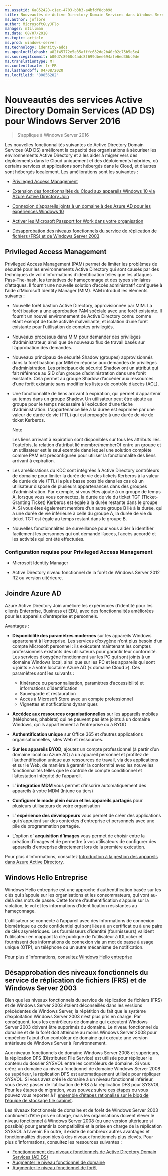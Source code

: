 ```yaml
---
ms.assetid: 6a852428-c1ec-4703-b3b3-a4bfdf8cbb9d
title: Nouveautés de Active Directory Domain Services dans Windows Server 2016
ms.author: joflore
author: MicrosoftGuyJFlo
manager: mtillman
ms.date: 08/07/2018
ms.topic: article
ms.prod: windows-server
ms.technology: identity-adds
ms.openlocfilehash: a82f45772e5e35afffc632de2b40c02c75b5e5e4
ms.sourcegitcommit: b00d7c8968c4adc8f699dbee694afe6ed36bc9de
ms.translationtype: MT
ms.contentlocale: fr-FR
ms.lasthandoff: 04/08/2020
ms.locfileid: "80856282"
---
```

# <a name="whats-new-in-active-directory-domain-services-for-windows-server-2016"></a>Nouveautés des services Active Directory Domain Services (AD DS) pour Windows Server 2016

>S’applique à Windows Server 2016

Les nouvelles fonctionnalités suivantes de Active Directory Domain Services (AD DS) améliorent la capacité des organisations à sécuriser les environnements Active Directory et à les aider à migrer vers des déploiements dans le Cloud uniquement et des déploiements hybrides, où certains services et applications sont hébergés dans le Cloud, et d’autres sont hébergés localement. Les améliorations sont les suivantes :  
  
- [Privileged Access Management](https://docs.microsoft.com/microsoft-identity-manager/pam/privileged-identity-management-for-active-directory-domain-services)  
  
- [Extension des fonctionnalités du Cloud aux appareils Windows 10 via Azure Active Directory Join](https://azure.microsoft.com/documentation/articles/active-directory-azureadjoin-overview/)
  
- [Connexion d’appareils joints à un domaine à des Azure AD pour les expériences Windows 10](https://azure.microsoft.com/documentation/articles/active-directory-azureadjoin-devices-group-policy/)
  
- [Activer les Microsoft Passport for Work dans votre organisation](https://azure.microsoft.com/documentation/articles/active-directory-azureadjoin-passport-deployment/)
  
- [Désapprobation des niveaux fonctionnels du service de réplication de fichiers (FRS) et de Windows Server 2003](ad-ds/active-directory-functional-levels.md)  
  
## <a name="privileged-access-management"></a>Privileged Access Management

Privileged Access Management (PAM) permet de limiter les problèmes de sécurité pour les environnements Active Directory qui sont causés par des techniques de vol d’informations d’identification telles que les attaques Pass-The-hash, les tentatives de hameçonnage et des types similaires d’attaques. Il fournit une nouvelle solution d’accès administratif configurée à l’aide d’Microsoft Identity Manager (MIM). PAM introduit les éléments suivants :  
  
- Nouvelle forêt bastion Active Directory, approvisionnée par MIM. La forêt bastion a une approbation PAM spéciale avec une forêt existante. Il fournit un nouvel environnement de Active Directory connu comme étant exempt de toute activité malveillante, et isolation d’une forêt existante pour l’utilisation de comptes privilégiés.  
  
- Nouveaux processus dans MIM pour demander des privilèges d’administrateur, ainsi que de nouveaux flux de travail basés sur l’approbation des demandes.  
  
- Nouveaux principaux de sécurité Shadow (groupes) approvisionnés dans la forêt bastion par MIM en réponse aux demandes de privilèges d’administration. Les principaux de sécurité Shadow ont un attribut qui fait référence au SID d’un groupe d’administration dans une forêt existante. Cela permet au groupe Shadow d’accéder aux ressources d’une forêt existante sans modifier les listes de contrôle d’accès (ACL).  
  
- Une fonctionnalité de liens arrivant à expiration, qui permet d’appartenir au temps dans un groupe Shadow. Un utilisateur peut être ajouté au groupe pour le temps nécessaire à l’exécution d’une tâche d’administration. L’appartenance liée à la durée est exprimée par une valeur de durée de vie (TTL) qui est propagée à une durée de vie de ticket Kerberos.  
  
    > [!NOTE]  
    > Les liens arrivant à expiration sont disponibles sur tous les attributs liés. Toutefois, la relation d’attribut lié membre/memberOf entre un groupe et un utilisateur est le seul exemple dans lequel une solution complète comme PAM est préconfigurée pour utiliser la fonctionnalité des liens arrivant à expiration.  
  
- Les améliorations du KDC sont intégrées à Active Directory contrôleurs de domaine pour limiter la durée de vie des tickets Kerberos à la valeur de durée de vie (TTL) la plus basse possible dans les cas où un utilisateur dispose de plusieurs appartenances dans des groupes d’administration. Par exemple, si vous êtes ajouté à un groupe de temps A, lorsque vous vous connectez, la durée de vie du ticket TGT (Ticket-Granting Ticket) Kerberos est égale à la durée restante dans le groupe A. Si vous êtes également membre d’un autre groupe B lié à la durée, qui a une durée de vie inférieure à celle du groupe A, la durée de vie du ticket TGT est égale au temps restant dans le groupe B.  
  
- Nouvelles fonctionnalités de surveillance pour vous aider à identifier facilement les personnes qui ont demandé l’accès, l’accès accordé et les activités qui ont été effectuées.  

### <a name="requirements-for-privileged-access-management"></a>Configuration requise pour Privileged Access Management
  
- Microsoft Identity Manager  
  
- Active Directory niveau fonctionnel de la forêt de Windows Server 2012 R2 ou version ultérieure.  
  
## <a name="azure-ad-join"></a>Joindre Azure AD

Azure Active Directory Join améliore les expériences d’identité pour les clients Enterprise, Business et EDU, avec des fonctionnalités améliorées pour les appareils d’entreprise et personnels.  
  
Avantages :  
  
- **Disponibilité des paramètres modernes** sur les appareils Windows appartenant à l’entreprise. Les services d’oxygène n’ont plus besoin d’un compte Microsoft personnel : ils exécutent maintenant les comptes professionnels existants des utilisateurs pour garantir leur conformité. Les services d’oxygène fonctionnent sur les PC qui sont joints à un domaine Windows local, ainsi que sur les PC et les appareils qui sont « joints » à votre locataire Azure AD (« domaine Cloud »). Ces paramètres sont les suivants :  

   - Itinérance ou personnalisation, paramètres d’accessibilité et informations d’identification  
   - Sauvegarde et restauration  
   - Accès à Microsoft Store avec un compte professionnel  
   - Vignettes et notifications dynamiques  
  
- **Accédez aux ressources organisationnelles** sur les appareils mobiles (téléphones, phablets) qui ne peuvent pas être joints à un domaine Windows, qu’ils appartiennent à l’entreprise ou à BYOD  
- **Authentification unique** sur Office 365 et d’autres applications organisationnelles, sites Web et ressources.  
- **Sur les appareils BYOD**, ajoutez un compte professionnel (à partir d’un domaine local ou Azure AD) à un appareil personnel et profitez de l’authentification unique aux ressources de travail, via des applications et sur le Web, de manière à garantir la conformité avec les nouvelles fonctionnalités telles que le contrôle de compte conditionnel et l’attestation intégrité de l’appareil.  
- L' **intégration MDM** vous permet d’inscrire automatiquement des appareils à votre MDM (Intune ou tiers)  
- **Configurer le mode plein écran et les appareils partagés** pour plusieurs utilisateurs de votre organisation  
- L' **expérience des développeurs** vous permet de créer des applications qui s’appuient sur des contextes d’entreprise et personnels avec une pile de programmation partagée.  
- L’option d' **acquisition d’images** vous permet de choisir entre la création d’images et de permettre à vos utilisateurs de configurer des appareils d’entreprise directement lors de la première exécution.  
  
Pour plus d’informations, consultez [Introduction à la gestion des appareils dans Azure Active Directory](https://docs.microsoft.com/azure/active-directory/devices/overview).  
  
## <a name="windows-hello-for-business"></a>Windows Hello Entreprise

Windows Hello entreprise est une approche d’authentification basée sur les clés qui s’appuie sur les organisations et les consommateurs, qui vont au-delà des mots de passe. Cette forme d’authentification s’appuie sur la violation, le vol et les informations d’identification résistantes au hameçonnage.  
  
L’utilisateur se connecte à l’appareil avec des informations de connexion biométrique ou code confidentiel qui sont liées à un certificat ou à une paire de clés asymétriques. Les fournisseurs d’identité (fournisseurs) valident l’utilisateur en mappant la clé publique de l’utilisateur à IDLocker et fournissent des informations de connexion via un mot de passe à usage unique (OTP), un téléphone ou un autre mécanisme de notification.  
  
Pour plus d’informations, consultez [Windows Hello entreprise](https://docs.microsoft.com/windows/security/identity-protection/hello-for-business/hello-identity-verification)  
  
## <a name="deprecation-of-file-replication-service-frs-and-windows-server-2003-functional-levels"></a>Désapprobation des niveaux fonctionnels du service de réplication de fichiers (FRS) et de Windows Server 2003

Bien que les niveaux fonctionnels du service de réplication de fichiers (FRS) et de Windows Server 2003 étaient déconseillés dans les versions précédentes de Windows Server, la répétition du fait que le système d’exploitation Windows Server 2003 n’est plus pris en charge. Par conséquent, tous les contrôleurs de domaine qui exécutent Windows Server 2003 doivent être supprimés du domaine. Le niveau fonctionnel du domaine et de la forêt doit atteindre au moins Windows Server 2008 pour empêcher l’ajout d’un contrôleur de domaine qui exécute une version antérieure de Windows Server à l’environnement.

Aux niveaux fonctionnels de domaine Windows Server 2008 et supérieurs, la réplication DFS (Distributed File Service) est utilisée pour répliquer le contenu du dossier SYSVOL entre les contrôleurs de domaine. Si vous créez un domaine au niveau fonctionnel de domaine Windows Server 2008 ou supérieur, la réplication DFS est automatiquement utilisée pour répliquer SYSVOL. Si vous avez créé le domaine à un niveau fonctionnel inférieur, vous devez passer de l’utilisation de FRS à la réplication DFS pour SYSVOL. Pour les étapes de migration, vous pouvez suivre [ces étapes](https://docs.microsoft.com/previous-versions/windows/it-pro/windows-server-2008-R2-and-2008/dd640019\(v=ws.10\)) ou vous pouvez vous reporter à l' [ensemble d’étapes rationalisé sur le blog de l’équipe de stockage file cabinet](https://blogs.technet.com/b/filecab/archive/2014/06/25/streamlined-migration-of-frs-to-dfsr-sysvol.aspx).  
  
Les niveaux fonctionnels de domaine et de forêt de Windows Server 2003 continuent d’être pris en charge, mais les organisations doivent élever le niveau fonctionnel à Windows Server 2008 (ou une version ultérieure si possible) pour garantir la compatibilité et la prise en charge de la réplication SYSVOL à l’avenir. En outre, il existe de nombreux autres avantages et fonctionnalités disponibles à des niveaux fonctionnels plus élevés. Pour plus d'informations, consultez les ressources suivantes :  

- [Fonctionnement des niveaux fonctionnels de Active Directory Domain Services (AD DS)](ad-ds/active-directory-functional-levels.md)  
- [Augmenter le niveau fonctionnel de domaine](https://docs.microsoft.com/previous-versions/windows/it-pro/windows-server-2008-R2-and-2008/cc753104\(v=ws.11\))  
- [Augmenter le niveau fonctionnel de forêt](https://docs.microsoft.com/previous-versions/windows/it-pro/windows-server-2008-R2-and-2008/cc730985\(v=ws.11\))  
